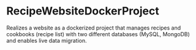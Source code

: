 # RecipeWebsiteDockerProject
Realizes a website as a dockerized project that manages recipes and cookbooks (recipe list) with two different databases (MySQL, MongoDB) and enables live data migration.
